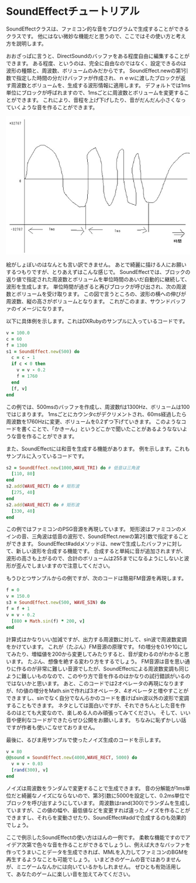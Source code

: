 # SoundEffectチュートリアル

SoundEffectクラスは、ファミコン的な音をプログラムで生成することができるクラスです。
他にはない微妙な機能だと思うので、ここではその使い方と考え方を説明します。

おおざっぱに言うと、DirectSoundのバッファをある程度自由に編集することができます。
ある程度、というのは、完全に自由なのではなく、設定できるのは波形の種類と、周波数、ボリュームのみだからです。
SoundEffect.newの第1引数で指定した時間の分だけバッファが作成され、ｎｅｗに渡したブロックが返す周波数とボリュームを、生成する波形情報に適用します。
デフォルトでは1ms単位にブロックが呼ばれますので、1msごとに周波数とボリュームを変更することができます。
これにより、音程を上げ下げしたり、音がだんだん小さくなっていくような音を作ることができます。

![sample](../images/gazou01.jpg)

絵がしょぼいのはなんとも言い訳できません。
あとで綺麗に描ける人にお願いするつもりですが、とりあえずはこんな感じで。
SoundEffectでは、ブロックの返り値で指定された周波数とボリュームを単位時間のあいだ自動的に継続して、波形を生成します。
単位時間が過ぎると再びブロックが呼び出され、次の周波数とボリュームを受け取ります。
この図で言うところの、波形の横への伸びが周波数、縦の高さがボリュームとなります。
これがこのまま、サウンドバッファのイメージになります。

以下に具体例を示します。これはDXRubyのサンプルに入っているコードです。

```ruby
v = 100.0
c = 60
f = 1300
s1 = SoundEffect.new(500) do
  c = c - 1
  if c < 0 then
    v = v - 0.2
    f = 1760
  end
  [f, v]
end
```

この例では、500msのバッファを作成し、周波数fは1300Hz、ボリュームは100ではじまります。
1msごとにカウンタcがデクリメントされ、60ms経過したら周波数を1760Hzに変更、ボリュームを0.2ずつ下げていきます。
このようなコードを書くことで、「かきーん」というどこかで聞いたことがあるようなないような音を作ることができます。

また、SoundEffectには和音を生成する機能があります。
例を示します。これもサンプルに入っているコードです。

```ruby
s2 = SoundEffect.new(1000,WAVE_TRI) do # 低音は三角波
  [110, 80]
end
s2.add(WAVE_RECT) do # 矩形波
  [275, 40]
end
s2.add(WAVE_RECT) do # 矩形波
  [330, 40]
end
```

この例ではファミコンのPSG音源を再現しています。
矩形波はファミコンのメインの音、三角波は低音の波形で、SoundEffect.newの第2引数で指定することができます。
SoundEffect#addメソッドは、newで生成したバッファに対して、新しい波形を合成する機能です。
合成すると単純に音が追加されますが、波形の高さも上がるので、合計のボリュームは255までになるようにしないと波形が歪んでしまいますので注意してください。

もうひとつサンプルからの例ですが、次のコードは簡易FM音源を再現します。

```ruby
f = 0
v = 150.0
s3 = SoundEffect.new(500, WAVE_SIN) do
f = f + 1
v = v - 0.2
  [880 + Math.sin(f) * 200, v]
end
```

計算式はかなりいい加減ですが、出力する周波数に対して、sin波で周波数変調をかけています。
これが（たぶん）FM音源の原理です。
fの増分を0.1や10にしてみたり、増幅値を200から変更してみたりすると、音が変わるのがわかると思います。
たぶん、想像を絶する変わり方をするでしょう。
FM音源は音を思い通りに作るのが非常に難しい音源でしたが、SoundEffectによる周波数変調も同じように難しいものなので、このやり方で音を作るのはかなりの試行錯誤がいるのではないかと思います。
あと、このコードでは2オペレータの再現になりますが、fの値の増分をMath.sinで作れば3オペレータ、4オペレータと増やすことができますし、sinでなく自分でなんらかのコードを書けばsin波以外の波形で変調することもできます。
ネタとしては面白いですが、それできちんとした音を作るのはとても大変なので、楽しめる人のみ頑張ってみてください。
そして、いい音や便利なコードができたらぜひ公開をお願いします。
ちなみに恥ずかしい話ですが作者も使いこなせておりません。

最後に、るびま用サンプルで使ったノイズ生成のコードを示します。

```ruby
v = 80
@@sound = SoundEffect.new(4000,WAVE_RECT, 5000) do
  v = v - 0.03
  [rand(300), v]
end
```

ノイズは周波数をランダムで変更することで生成できます。
音の分解能が1ms単位だと綺麗なノイズにならないので、第3引数に5000を設定して、0.2ms単位でブロックを呼び出すようにしています。
周波数はrand(300)でランダムを生成していますが、この値の幅や、最低値などを変更すれば違ったノイズを作ることができますし、それらを変動させたり、SoundEffect#addで合成するのも効果的でしょう。

ここで例示したSoundEffectの使い方はほんの一例です。
柔軟な機能ですのでアイデア次第で色々な音を作ることができるでしょうし、例えば大きなバッファを作ってうまいことデータを生成できれば、MMLを入力してファミコンのBGMを再生するようなことも可能でしょう。
いまどきのゲームの音ではありませんが、ミニゲームなんかには向いているかもしれません。
ぜひとも有効活用して、あなたのゲームに楽しい音を加えてみてください。

